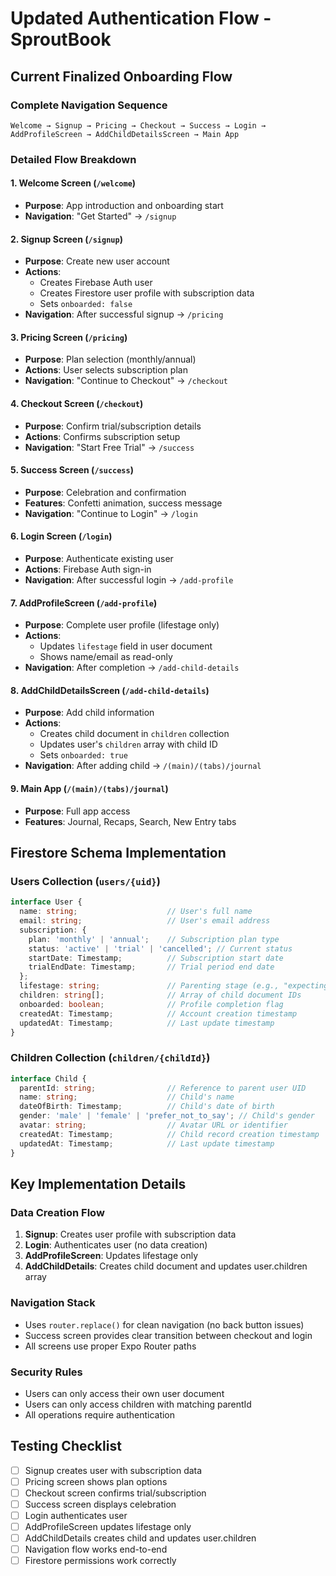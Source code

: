 # Updated Authentication Flow - SproutBook

## Current Finalized Onboarding Flow

### Complete Navigation Sequence

```
Welcome → Signup → Pricing → Checkout → Success → Login → AddProfileScreen → AddChildDetailsScreen → Main App
```

### Detailed Flow Breakdown

#### 1. Welcome Screen (`/welcome`)
- **Purpose**: App introduction and onboarding start
- **Navigation**: "Get Started" → `/signup`

#### 2. Signup Screen (`/signup`)
- **Purpose**: Create new user account
- **Actions**:
  - Creates Firebase Auth user
  - Creates Firestore user profile with subscription data
  - Sets `onboarded: false`
- **Navigation**: After successful signup → `/pricing`

#### 3. Pricing Screen (`/pricing`)
- **Purpose**: Plan selection (monthly/annual)
- **Actions**: User selects subscription plan
- **Navigation**: "Continue to Checkout" → `/checkout`

#### 4. Checkout Screen (`/checkout`)
- **Purpose**: Confirm trial/subscription details
- **Actions**: Confirms subscription setup
- **Navigation**: "Start Free Trial" → `/success`

#### 5. Success Screen (`/success`)
- **Purpose**: Celebration and confirmation
- **Features**: Confetti animation, success message
- **Navigation**: "Continue to Login" → `/login`

#### 6. Login Screen (`/login`)
- **Purpose**: Authenticate existing user
- **Actions**: Firebase Auth sign-in
- **Navigation**: After successful login → `/add-profile`

#### 7. AddProfileScreen (`/add-profile`)
- **Purpose**: Complete user profile (lifestage only)
- **Actions**:
  - Updates `lifestage` field in user document
  - Shows name/email as read-only
- **Navigation**: After completion → `/add-child-details`

#### 8. AddChildDetailsScreen (`/add-child-details`)
- **Purpose**: Add child information
- **Actions**:
  - Creates child document in `children` collection
  - Updates user's `children` array with child ID
  - Sets `onboarded: true`
- **Navigation**: After adding child → `/(main)/(tabs)/journal`

#### 9. Main App (`/(main)/(tabs)/journal`)
- **Purpose**: Full app access
- **Features**: Journal, Recaps, Search, New Entry tabs

## Firestore Schema Implementation

### Users Collection (`users/{uid}`)

```typescript
interface User {
  name: string;                    // User's full name
  email: string;                   // User's email address
  subscription: {
    plan: 'monthly' | 'annual';    // Subscription plan type
    status: 'active' | 'trial' | 'cancelled'; // Current status
    startDate: Timestamp;          // Subscription start date
    trialEndDate: Timestamp;       // Trial period end date
  };
  lifestage: string;               // Parenting stage (e.g., "expecting", "newborn", "toddler")
  children: string[];              // Array of child document IDs
  onboarded: boolean;              // Profile completion flag
  createdAt: Timestamp;            // Account creation timestamp
  updatedAt: Timestamp;            // Last update timestamp
}
```

### Children Collection (`children/{childId}`)

```typescript
interface Child {
  parentId: string;                // Reference to parent user UID
  name: string;                    // Child's name
  dateOfBirth: Timestamp;          // Child's date of birth
  gender: 'male' | 'female' | 'prefer_not_to_say'; // Child's gender
  avatar: string;                  // Avatar URL or identifier
  createdAt: Timestamp;            // Child record creation timestamp
  updatedAt: Timestamp;            // Last update timestamp
}
```

## Key Implementation Details

### Data Creation Flow
1. **Signup**: Creates user profile with subscription data
2. **Login**: Authenticates user (no data creation)
3. **AddProfileScreen**: Updates lifestage only
4. **AddChildDetails**: Creates child document and updates user.children array

### Navigation Stack
- Uses `router.replace()` for clean navigation (no back button issues)
- Success screen provides clear transition between checkout and login
- All screens use proper Expo Router paths

### Security Rules
- Users can only access their own user document
- Users can only access children with matching parentId
- All operations require authentication

## Testing Checklist

- [ ] Signup creates user with subscription data
- [ ] Pricing screen shows plan options
- [ ] Checkout screen confirms trial/subscription
- [ ] Success screen displays celebration
- [ ] Login authenticates user
- [ ] AddProfileScreen updates lifestage only
- [ ] AddChildDetails creates child and updates user.children
- [ ] Navigation flow works end-to-end
- [ ] Firestore permissions work correctly
